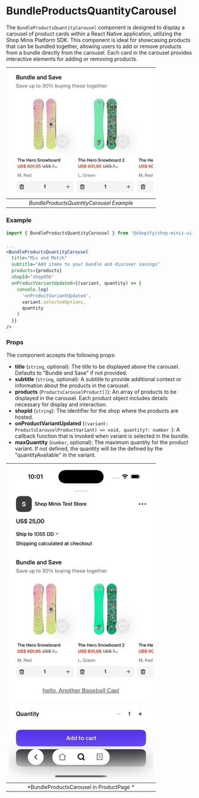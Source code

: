 # BundleProductsQuantityCarousel

The `BundleProductsQuantityCarousel` component is designed to display a carousel of product cards within a React Native application, utilizing the Shop Minis Platform SDK. This component is ideal for showcasing products that can be bundled together, allowing users to add or remove products from a bundle directly from the carousel. Each card in the carousel provides interactive elements for adding or removing products.

| <img src="../../assets/extensions/bundle-products-quantity-carousel.png" alt="Example of BundleProductsQuantityCarousel" width="390" /> |
|:------------------------------------------------------------------------------:|
| *BundleProductsQuantityCarousel Example*                                                    |

### Example
```jsx
import { BundleProductsQuantityCarousel } from '@shopify/shop-minis-ui-extensions'

...
<BundleProductsQuantityCarousel
  title="Mix and Match"
  subtitle="Add items to your bundle and discover savings"
  products={products}
  shopId="shop456"
  onProductVariantUpdated={(variant, quantity) => {
    console.log(
      'onProductVariantUpdated',
      variant.selectedOptions,
      quantity
    )
  }}
/>
```

### Props
The component accepts the following props:

- **title** (`string`, optional): The title to be displayed above the carousel. Defaults to "Bundle and Save" if not provided.
- **subtitle** (`string`, optional): A subtitle to provide additional context or information about the products in the carousel.
- **products** (`ProductsCarouselProduct[]`): An array of products to be displayed in the carousel. Each product object includes details necessary for display and interaction.
- **shopId** (`string`): The identifier for the shop where the products are hosted.
- **onProductVariantUpdated** (`(variant: ProductsCarouselProductVariant) => void, quantity?: number `): A callback function that is invoked when variant is selected in the bundle.
- **maxQuantity** (`number`, optional): The maximum quantity for the product variant. If not defined, the quantity will be the defined by the "quantityAvailable" in the variant.


| <img src="../../assets/extensions/bundle-products-quantity-carousel-full.png" alt="Example of BundleProductsQuantityCarousel" width="390" /> |
|:----------------------------------------------------------------------------------------:|
| *BundleProductsCarousel in ProductPage * |
